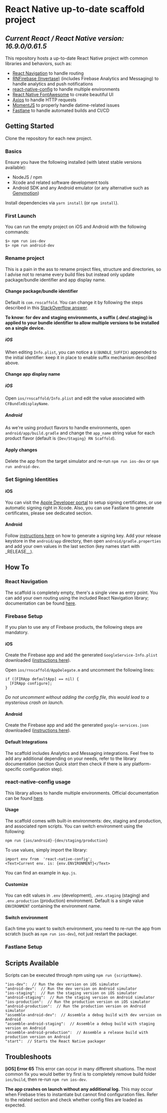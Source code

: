 # React Native up-to-date scaffold project

## _Current React / React Native version: 16.9.0/0.61.5_

This repository hosts a up-to-date React Native project with common libraries and behaviors, such as:

- [React Navigation](https://github.com/react-navigation/react-navigation) to handle routing
- [RNFirebase (Invertase)](https://invertase.io/oss/react-native-firebase/) (includes Firebase Analytics and Messaging) to handle analytics and push notifications
- [react-native-config](https://github.com/luggit/react-native-config) to handle multiple environments
- [React Native FontAwesome](https://github.com/FortAwesome/react-native-fontawesome) to create beautiful UI
- [Axios](https://github.com/axios/axios) to handle HTTP requests
- [MomentJS](https://github.com/moment/moment) to properly handle datime-related issues
- [Fastlane](https://fastlane.tools/) to handle automated builds and CI/CD

## Getting Started

Clone the repository for each new project.

### Basics

Ensure you have the following installed (with latest stable versions available):

- NodeJS / npm
- Xcode and related software development tools
- Android SDK and any Android emulator (or any alternative such as [Genymotion](https://www.genymotion.com/))

Install dependencies via `yarn install` (or `npm install`).

### First Launch

You can run the empty project on iOS and Android with the following commands:

```
$> npm run ios-dev
$> npm run android-dev
```

### Rename project

This is a pain in the ass to rename project files, structure and directories, so I advise not to rename every build files but instead only update package/bundle identifier and app display name.

#### Change package/bundle identifier

Default is `com.rnscaffold`. You can change it by following the steps described in this [StackOverflow answer](https://stackoverflow.com/a/44481467/1809893).

**To know: for dev and staging environments, a suffix (.dev/.staging) is applied to your bundle identifier to allow multiple versions to be installed on a single device.**

##### iOS

When editing `Info.plist`, you can notice a `$(BUNDLE_SUFFIX)` appended to the initial identifier: keep it in place to enable suffix mechanism described above.

#### Change app display name

##### iOS

Open `ios/rnscaffold/Info.plist` and edit the value associated with `CFBundleDisplayName`.

##### Android

As we're using product flavors to handle environments, open `android/app/build.gradle` and change the `app_name` string value for each product flavor (default is `{Dev/Staging} RN Scaffold`).

#### Apply changes

Delete the app from the target simulator and re-run `npm run ios-dev` or `npm run android-dev`.

### Set Signing Identities

#### iOS

You can visit the [Apple Developer portal](https://developer.apple.com/) to setup signing certificates, or use automatic signing right in Xcode. Also, you can use Fastlane to generate certificates, please see dedicated section.

#### Android

Follow [instructions here](https://s-pace.github.io/react-native/docs/signed-apk-android.html) on how to generate a signing key. Add your release keystore in the `android/app` directory, then open `android/gradle.properties` and add your own values in the last section (key names start with \_RELEASE\_\_).

## How To

### React Navigation

The scaffold is completely empty, there's a single view as entry point. You can add your own routing using the included React Navigation library; documentation can be found [here](https://reactnavigation.org/docs/en/getting-started.html).

### Firebase Setup

If you plan to use any of Firebase products, the following steps are mandatory.

#### iOS

Create the Firebase app and add the generated `GoogleService-Info.plist` downloaded ([instructions here](https://invertase.io/oss/react-native-firebase/quick-start/ios-firebase-credentials)).

Open `ios/rnscaffold/AppDelegate.m` and uncomment the following lines:

```
if ([FIRApp defaultApp] == nil) {
  [FIRApp configure];
}
```

_Do not uncomment without adding the config file, this would lead to a mysterious crash on launch._

#### Android

Create the Firebase app and add the generated `google-services.json` downloaded ([instructions here](https://invertase.io/oss/react-native-firebase/quick-start/android-firebase-credentials)).

#### Default Integrations

The scaffold includes Analytics and Messaging integrations. Feel free to add any additional depending on your needs, refer to the library documentation (section _Quick start_ then check if there is any platform-specific configuration step).

### react-native-config usage

This library allows to handle multiple environments. Official documentation can be found [here](https://github.com/luggit/react-native-config).

#### Usage

The scaffold comes with built-in environments: dev, staging and production, and associated npm scripts. You can switch environment using the following:

```
npm run {ios/android}-{dev/staging/production}
```

To use values, simply import the library:

```
import env from  'react-native-config';
<Text>Current env. is: {env.ENVIRONMENT}</Text>
```

You can find an example in `App.js`.

#### Customize

You can edit values in `.env` (development), `.env.staging` (staging) and `.env.production` (production) environment. Default is a single value `ENVIRONMENT` containing the environment name.

#### Switch environment

Each time you want to switch environment, you need to re-run the app from scratch (such as `npm run ios-dev`), not just restart the packager.

### Fastlane Setup

## Scripts Available

Scripts can be executed through npm using `npm run {scriptName}`.

```
"ios-dev":  // Run the dev version on iOS simulator
"android-dev":  // Run the dev version on Android simulator
"ios-staging":  // Run the staging version on iOS simulator
"android-staging":  // Run the staging version on Android simulator
"ios-production":  // Run the production version on iOS simulator
"android-production":  // Run the production version on Android simulator
"assemble-android-dev":  // Assemble a debug build with dev version on Android
"assemble-android-staging":  // Assemble a debug build with staging version on Android
"assemble-android-production":  // Assemble a release build with production version on Android
"start":  // Starts the React Native packager
```

## Troubleshoots

**[iOS] Error 65**
This error can occur in many different situations. The most common fix you would better try first is to completely remove build folder `ios/build`, then re-run `npm run ios-dev`.

**The app crashes on launch without any additional log.**
This may occur when Firebase tries to instantiate but cannot find configuration files. Refer to the related section and check whether config files are loaded as expected.
